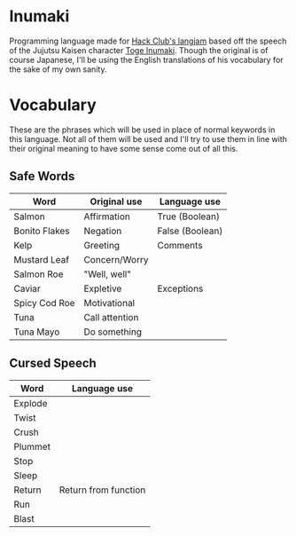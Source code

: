 # Inumaki

Programming language made for [Hack Club's langjam](https://langjam.hackclub.com) based off the speech of the Jujutsu Kaisen character [Toge Inumaki](https://jujutsu-kaisen.fandom.com/wiki/Toge_Inumaki). Though the original is of course Japanese, I'll be using the English translations of his vocabulary for the sake of my own sanity.

# Vocabulary
These are the phrases which will be used in place of normal keywords in this language. Not all of them will be used and I'll try to use them in line with their original meaning to have some sense come out of all this.

## Safe Words 
| Word | Original use | Language use |
| --- | ---| --- |
| Salmon | Affirmation | True (Boolean) | 
| Bonito Flakes | Negation | False (Boolean) |
| Kelp | Greeting | Comments |
| Mustard Leaf | Concern/Worry | |
| Salmon Roe | "Well, well" | |
| Caviar | Expletive | Exceptions |
| Spicy Cod Roe | Motivational | |
| Tuna | Call attention | |
| Tuna Mayo | Do something | |

## Cursed Speech
| Word | Language use|
| --- | --- |
| Explode | |
| Twist | |
| Crush | |
| Plummet | |
| Stop | |
| Sleep | |
| Return | Return from function |
| Run | |
| Blast | |